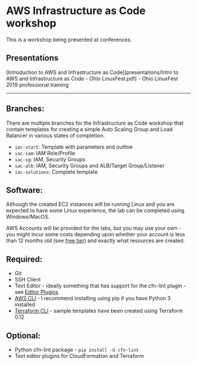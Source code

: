 # AWS Infrastructure as Code workshop

This is a workshop being presented at conferences.

## Presentations

[Introduction to AWS and Infrastructure as Code](presentations/Intro to AWS and Infrastructure as Code - Ohio LinuxFest.pdf) - Ohio LinuxFest 2019 professional training

----

## Branches:

There are multiple branches for the Infrastructure as Code workshop that contain templates for creating a simple Auto Scaling Group and Load Balancer in various states of completion.

* `iac-start`: Template with parameters and outline
* `iac-iam`: IAM Role/Profile
* `iac-sg`: IAM, Security Groups
* `iac-alb`: IAM, Security Groups and ALB/Target Group/Listener
* `iac-solutions`: Complete template

## Software:

Although the created EC2 instances will be running Linux and you are expected to have some Linux experience, the lab can be completed using Windows/MacOS.

AWS Accounts will be provided for the labs, but you may use your own - you might incur some costs depending upon whether your account is less than 12 months old (see [free tier](https://aws.amazon.com/free/free-tier/)) and exactly what resources are created.

## Required:

* Git
* SSH Client
* Text Editor - ideally something that has support for the cfn-lint plugin - see [Editor Plugins](https://github.com/aws-cloudformation/cfn-python-lint#editor-plugins)
* [AWS CLI](https://docs.aws.amazon.com/cli/latest/userguide/cli-chap-install.html) - I recommend installing using pip if you have Python 3 installed
* [Terraform CLI](https://www.terraform.io/downloads.html) - sample templates have been created using Terraform 0.12

## Optional:

* Python cfn-lint package - `pip install -U cfn-lint`
* Text editor plugins for CloudFormation and Terraform

